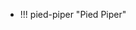 - !!! pied-piper "Pied Piper"
  [](https://squidfunk.github.io/mkdocs-material/reference/admonitions/?utm_source=ld246.com#__codelineno-15-2)
